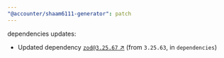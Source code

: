 ```yaml
---
"@accounter/shaam6111-generator": patch
---
```

dependencies updates:
  - Updated dependency [`zod@3.25.67` ↗︎](https://www.npmjs.com/package/zod/v/3.25.67) (from `3.25.63`, in `dependencies`)

